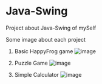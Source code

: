 # Java-Swing
Project about Java-Swing of mySelf


Some image about each project 

1. Basic HappyFrog game
![image](https://user-images.githubusercontent.com/81293286/114340802-9010b580-9b82-11eb-9bdb-e7e0ba693c21.png)


2. Puzzle Game
![image](https://user-images.githubusercontent.com/81293286/114340850-ab7bc080-9b82-11eb-8a6d-4cbf97e1bd83.png)


3. Simple Calculator
![image](https://user-images.githubusercontent.com/81293286/114340935-e120a980-9b82-11eb-8eed-aa332f17da83.png)
